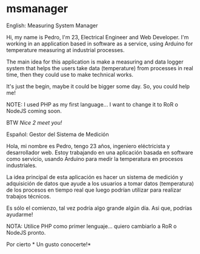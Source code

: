 # msmanager
English: Measuring System Manager 

Hi, my name is Pedro, I'm 23, Electrical Engineer and Web Developer. 
I'm working in an application based in software as a service, using Arduino for temperature measuring at industrial processes.

The main idea for this application is make a measuring and data logger system that helps the users take data (temperature) from processes in real time, then they could use to make technical works. 

It's just the begin, maybe it could be bigger some day. So, you could help me!
  
NOTE: I used PHP as my first language... I want to change it to RoR o NodeJS coming soon. 

BTW *Nice 2 meet you!* 

Español: Gestor del Sistema de Medición

Hola, mi nombre es Pedro, tengo 23 años, ingeniero eléctricista y desarrollador web.
Estoy trabajando en una aplicación basada en software como servicio, usando Arduino para medir la temperatura en procesos industriales.

La idea principal de esta aplicación es hacer un sistema de medición y adquisición de datos que ayude a los usuarios a tomar datos (temperatura) de los procesos en tiempo real que luego podrían utilizar para realizar trabajos técnicos.

Es sólo el comienzo, tal vez podría algo grande algún día. Asi que, podrías ayudarme!
  
NOTA: Utilice PHP como primer lenguaje... quiero cambiarlo a RoR o NodeJS pronto.

Por cierto * Un gusto conocerte!*

